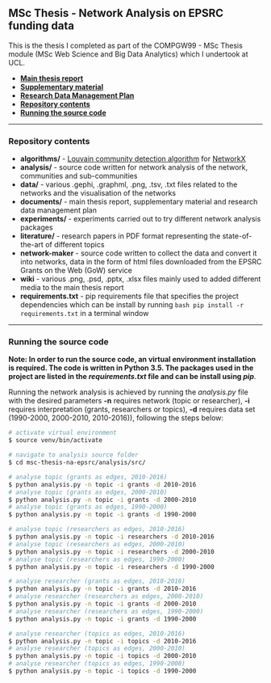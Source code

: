 ## MSc Thesis - Network Analysis on EPSRC funding data

This is the thesis I completed as part of the COMPGW99 - MSc Thesis module (MSc Web Science and Big Data Analytics) which I undertook at UCL.

* **[Main thesis report](https://github.com/SergiuTripon/msc-thesis-na-epsrc/blob/master/documents/thesis/pdf/15110029_sergiu_tripon_epsrc_network_analysis.pdf)**
* **[Supplementary material](https://github.com/SergiuTripon/msc-thesis-na-epsrc/blob/master/documents/supplementary-material/15110029_sergiu_tripon_supplementary_material.pdf)**
* **[Research Data Management Plan](https://github.com/SergiuTripon/msc-thesis-na-epsrc/blob/master/documents/research-data-management-plan/pdf/15110029_sergiu_tripon_research_data_management_plan.pdf)**
* **[Repository contents](#user-content-repository-contents)**
* **[Running the source code](#user-content-running-the-source-code)**

---

### Repository contents

* **algorithms/** - [Louvain community detection algorithm](https://bitbucket.org/taynaud/python-louvain) for [NetworkX](https://networkx.github.io/)
* **analysis/** - source code written for network analysis of the network, communities and sub-communities
* **data/** - various .gephi, .graphml, .png, .tsv, .txt files related to the networks and the visualisation of the networks
* **documents/** - main thesis report, supplementary material and research data management plan
* **experiments/** - experiments carried out to try different network analysis packages
* **literature/** - research papers in PDF format representing the state-of-the-art of different topics
* **network-maker** - source code written to collect the data and convert it into networks, data in the form of html files downloaded from the EPSRC Grants on the Web (GoW) service
* **wiki** - various .png, .psd, .pptx, .xlsx files mainly used to added different media to the main thesis report
* **requirements.txt** - pip requirements file that specifies the project dependencies which can be install by running ```bash pip install -r requirements.txt``` in a terminal window

---

### Running the source code

**Note: In order to run the source code, an virtual environment installation is required. The code is written in Python 3.5. The packages used in the project are listed in the _requirements.txt_ file and can be install using _pip_**.

Running the network analysis is achieved by running the *analysis.py* file with the desired parameters **-n** requires network (topic or researcher), **-i** requires interpretation (grants, researchers or topics), **-d** requires data set (1990-2000, 2000-2010, 2010-2016)), following the steps below:

```bash
# activate virtual environment
$ source venv/bin/activate

# navigate to analysis source folder
$ cd msc-thesis-na-epsrc/analysis/src/

# analyse topic (grants as edges, 2010-2016)
$ python analysis.py -n topic -i grants -d 2010-2016
# analyse topic (grants as edges, 2000-2010)
$ python analysis.py -n topic -i grants -d 2000-2010
# analyse topic (grants as edges, 1990-2000)
$ python analysis.py -n topic -i grants -d 1990-2000

# analyse topic (researchers as edges, 2010-2016)
$ python analysis.py -n topic -i researchers -d 2010-2016
# analyse topic (researchers as edges, 2000-2010)
$ python analysis.py -n topic -i researchers -d 2000-2010
# analyse topic (researchers as edges, 1990-2000)
$ python analysis.py -n topic -i researchers -d 1990-2000

# analyse researcher (grants as edges, 2010-2016)
$ python analysis.py -n topic -i grants -d 2010-2016
# analyse researcher (researchers as edges, 2000-2010)
$ python analysis.py -n topic -i grants -d 2000-2010
# analyse researcher (researchers as edges, 1990-2000)
$ python analysis.py -n topic -i grants -d 1990-2000

# analyse researcher (topics as edges, 2010-2016)
$ python analysis.py -n topic -i topics -d 2010-2016
# analyse researcher (topics as edges, 2000-2010)
$ python analysis.py -n topic -i topics -d 2000-2010
# analyse researcher (topics as edges, 1990-2000)
$ python analysis.py -n topic -i topics -d 1990-2000
```
